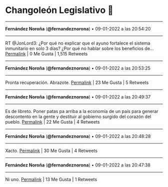 # Changoleón Legislativo 🙈
*****
**Fernández Noroña** (**@fernandeznorona**) • 09-01-2022 a las 20:54:20
*****
RT @JonLord3: ¿Por qué no explicar que el ayuno fortalece el sistema inmunitario en solo 3 días?
¿Por qué no hablar sobre los beneficios de…
[Permalink](https://twitter.com/fernandeznorona/status/1480402605809537029) | 0 Me Gusta | 1,515 Retweets
*****
**Fernández Noroña** (**@fernandeznorona**) • 09-01-2022 a las 20:53:25
*****
Pronta recuperación. Abrazote.
[Permalink](https://twitter.com/fernandeznorona/status/1480402373436706818) | 23 Me Gusta | 5 Retweets
*****
**Fernández Noroña** (**@fernandeznorona**) • 09-01-2022 a las 20:49:37
*****
Es de libreto. Poner patas pa arriba a la economía de un país para generar descontento en la gente y destituir al gobierno surgido del corazón del pueblo.
[Permalink](https://twitter.com/fernandeznorona/status/1480401417684799488) | 22 Me Gusta | 4 Retweets
*****
**Fernández Noroña** (**@fernandeznorona**) • 09-01-2022 a las 20:48:28
*****
Xacto.
[Permalink](https://twitter.com/fernandeznorona/status/1480401129020272645) | 30 Me Gusta | 4 Retweets
*****
**Fernández Noroña** (**@fernandeznorona**) • 09-01-2022 a las 20:47:38
*****
Ni uno.
[Permalink](https://twitter.com/fernandeznorona/status/1480400918298480642) | 13 Me Gusta | 1 Retweets